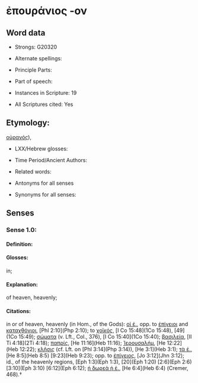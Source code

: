 # ἐπουράνιος -ον

<!-- Status: S2=NeedsEdits -->
<!-- Lexica used for edits:   -->

## Word data

* Strongs: G20320

* Alternate spellings:



* Principle Parts: 


* Part of speech: 


* Instances in Scripture: 19

* All Scriptures cited: Yes

## Etymology: 

[οὐρανός]()), 

* LXX/Hebrew glosses: 


* Time Period/Ancient Authors: 


* Related words: 

* Antonyms for all senses

* Synonyms for all senses: 


## Senses 


### Sense  1.0: 

#### Definition: 

#### Glosses: 

in; 

#### Explanation: 

of heaven, heavenly; 

#### Citations: 

in or of heaven, heavenly (in Hom., of the Gods): [οἱ ἐ.](), opp. to [ἐπίγειοι]() and [καταχθόνιοι](), [Phl 2:10](Php 2:10); to [χοϊκός](), [I Co 15:48](1Co 15:48), [49](1Co 15:49); [σώματα]() (v. Lft., Col., 376), [I Co 15:40](1Co 15:40); [βασιλεία](), [II Ti 4:18](2Ti 4:18); [παπρίς](), [He 11:16](Heb 11:16); [Ἱερουσαλήμ](), [He 12:22](Heb 12:22); [κλῆσις]() (cf. Lft. on [Phl 3:14](Php 3:14)), [He 3:1](Heb 3:1); [τὰ ἐ.](), [He 8:5](Heb 8:5) [9:23](Heb 9:23); opp. to [ἐπίγειος](), [Jo 3:12](Jhn 3:12); id., of the heavenly regions, [Eph 1:3](Eph 1:3), [20](Eph 1:20) [2:6](Eph 2:6) [3:10](Eph 3:10) [6:12](Eph 6:12); [ἡ δωρεὰ ἡ ἐ.](), [He 6:4](Heb 6:4) (Cremer, 468).†

